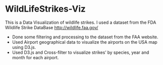 # WildLifeStrikes-Viz
This is a Data Visualization of wildlife strikes.
I used a dataset from the FDA Wildlife Strike DataBase http://wildlife.faa.gov/
-	Done some filtering and processing to the dataset from the FAA website.
-	Used Airport geographical data to visualize the airports on the USA map using D3.js.
-	Used D3.js and Cross-filter to visualize strikes’ by species, year and month for each airport.
